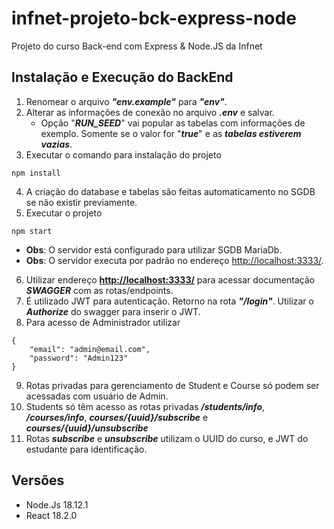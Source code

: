 # infnet-projeto-bck-express-node
 Projeto do curso Back-end com Express & Node.JS da Infnet

## **Instalação e Execução do BackEnd**
1. Renomear o arquivo ***"env.example"*** para ***"env"***.
2. Alterar as informações de conexão no arquivo ***.env*** e salvar.
    - Opção "***RUN_SEED***" vai popular as tabelas com informações de exemplo. Somente se o valor for "***true***" e as ***tabelas estiverem vazias***.
3. Executar o comando para instalação do projeto
```
npm install
 ```
4. A criação do database e tabelas são feitas automaticamento no SGDB se não existir previamente.
5. Executar o projeto
```
npm start
```
- **Obs**: O servidor está configurado para utilizar SGDB MariaDb.
- **Obs**: O servidor executa por padrão no endereço <http://localhost:3333/>.

6. Utilizar endereço **<http://localhost:3333/>** para acessar documentação ***SWAGGER*** com as rotas/endpoints.
7. É utilizado JWT para autenticação. Retorno na rota ***"/login"***. Utilizar o ***Authorize*** do swagger para inserir o JWT.
8. Para acesso de Administrador utilizar
```
{
    "email": "admin@email.com",
    "password": "Admin123"
}
```
9. Rotas privadas para gerenciamento de Student e Course só podem ser acessadas com usuário de Admin.
10. Students só têm acesso as rotas privadas ***/students/info***, ***/courses/info***, ***courses/{uuid}/subscribe*** e ***courses/{uuid}/unsubscribe***
11. Rotas ***subscribe*** e ***unsubscribe*** utilizam o UUID do curso, e JWT do estudante para identificação.

## **Versões**
- Node.Js 18.12.1
- React 18.2.0